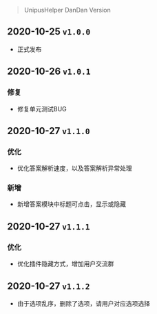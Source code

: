 > UnipusHelper DanDan Version

## 2020-10-25 ```v1.0.0```
  - 正式发布

## 2020-10-26 ```v1.0.1```
### 修复
  - 修复单元测试BUG

## 2020-10-27 ```v1.1.0```
### 优化
- 优化答案解析速度，以及答案解析异常处理
### 新增
- 新增答案模块中标题可点击，显示或隐藏

## 2020-10-27 ```v1.1.1```
### 优化
- 优化插件隐藏方式，增加用户交流群

## 2020-10-27 ```v1.1.2```
- 由于选项乱序，删除了选项，请用户对应选项选择